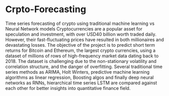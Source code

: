 # Crpto-Forecasting
Time series forecasting of crypto using traditional machine learning vs Neural Network models
Cryptocurrencies are a popular asset for speculation and investment, with over USD40 billion worth traded daily. However, their fast-fluctuating prices have resulted in both millionaires and devastating losses. The objective of the project is to predict short term returns for Bitcoin and Ethereum, the largest crypto currencies, using a dataset of millions of rows of high-frequency market data dating back to 2018. The dataset is challenging due to the non-stationary volatility and correlation structure, and the danger of overfitting. Several traditional time series methods as ARIMA, Holt Winters, predictive machine learning algorithms as linear regression, Boosting algos and finally deep neural networks as RNNs, hierarchical time series LSTM are compared against each other for better insights into quantitative finance field.
